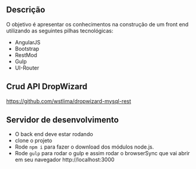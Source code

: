 ## Descrição
O objetivo é apresentar os conhecimentos na construção de um front end utilizando as seguintes pilhas tecnológicas:

* AngularJS
* Bootstrap
* RestMod
* Gulp
* UI-Router

## Crud API DropWizard
https://github.com/wstlima/dropwizard-mysql-rest

## Servidor de desenvolvimento
* O back end deve estar rodando
* clone o projeto
* Rode `npm i` para fazer o download dos módulos node.js. 
* Rode `gulp` para rodar o gulp e assim rodar o browserSync que vai abrir em seu navegador http://localhost:3000
